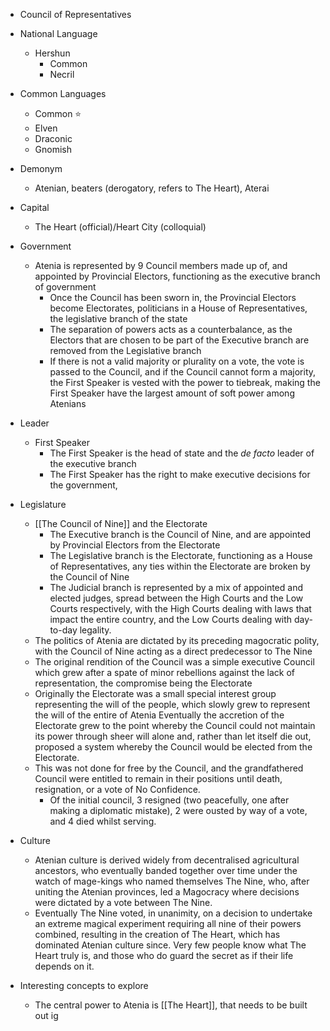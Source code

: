 - Council of Representatives
- National Language
	- Hershun
		- Common
		- Necril
- Common Languages
	- Common ⭐
	- Elven
	- Draconic
	- Gnomish
- Demonym
	- Atenian, beaters (derogatory, refers to The Heart), Aterai
- Capital
	- The Heart (official)/Heart City (colloquial)
- Government
	- Atenia is represented by 9 Council members made up of, and appointed by Provincial Electors, functioning as the executive branch of government
		- Once the Council has been sworn in, the Provincial Electors become Electorates, politicians in a House of Representatives, the legislative branch of the state
		- The separation of powers acts as a counterbalance, as the Electors that are chosen to be part of the Executive branch are removed from the Legislative branch
		- If there is not a valid majority or plurality on a vote, the vote is passed to the Council, and if the Council cannot form a majority, the First Speaker is vested with the power to tiebreak, making the First Speaker have the largest amount of soft power among Atenians
- Leader
	- First Speaker
		- The First Speaker is the head of state and the *de facto* leader of the executive branch
		- The First Speaker has the right to make executive decisions for the government, 
- Legislature
	- [[The Council of Nine]] and the Electorate
		- The Executive branch is the Council of Nine, and are appointed by Provincial Electors from the Electorate
		- The Legislative branch is the Electorate, functioning as a House of Representatives, any ties within the Electorate are broken by the Council of Nine
		- The Judicial branch is represented by a mix of appointed and elected judges, spread between the High Courts and the Low Courts respectively, with the High Courts dealing with laws that impact the entire country, and the Low Courts dealing with day-to-day legality.
	- The politics of Atenia are dictated by its preceding magocratic polity, with the Council of Nine acting as a direct predecessor to The Nine
	- The original rendition of the Council was a simple executive Council which grew after a spate of minor rebellions against the lack of representation, the compromise being the Electorate
	- Originally the Electorate was a small special interest group representing the will of the people, which slowly grew to represent the will of the entire of Atenia
	  Eventually the accretion of the Electorate grew to the point whereby the Council could not maintain its power through sheer will alone and, rather than let itself die out, proposed a system whereby the Council would be elected from the Electorate.
	- This was not done for free by the Council, and the grandfathered Council were entitled to remain in their positions until death, resignation, or a vote of No Confidence.
		- Of the initial council, 3 resigned (two peacefully, one after making a diplomatic mistake), 2 were ousted by way of a vote, and 4 died whilst serving.
- Culture
	- Atenian culture is derived widely from decentralised agricultural ancestors, who eventually banded together over time under the watch of mage-kings who named themselves The Nine, who, after uniting the Atenian provinces, led a Magocracy where decisions were dictated by a vote between The Nine.
	- Eventually The Nine voted, in unanimity, on a decision to undertake an extreme magical experiment requiring all nine of their powers combined, resulting in the creation of The Heart, which has dominated Atenian culture since.
	  Very few people know what The Heart truly is, and those who do guard the secret as if their life depends on it.

- Interesting concepts to explore
	- The central power to Atenia is [[The Heart]], that needs to be built out ig